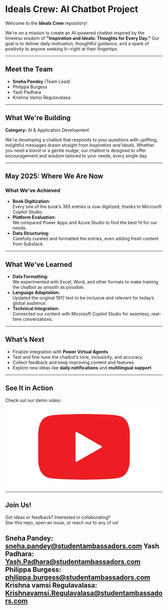 # Ideals Crew: AI Chatbot Project

Welcome to the **Ideals Crew** repository!

We're on a mission to create an AI-powered chatbot inspired by the timeless wisdom of **"Inspiration and Ideals: Thoughts for Every Day."** Our goal is to deliver daily motivation, thoughtful guidance, and a spark of positivity to anyone seeking it—right at their fingertips.

---

## Meet the Team

- **Sneha Pandey** (Team Lead)  
- Philippa Burgess  
- Yash Padhara  
- Krishna Vamsi Regulavalasa  

---

## What We're Building

**Category:** AI & Application Development

We're developing a chatbot that responds to your questions with uplifting, insightful messages drawn straight from _Inspiration and Ideals_. Whether you need a boost or a gentle nudge, our chatbot is designed to offer encouragement and wisdom tailored to your needs, every single day.

---

## May 2025: Where We Are Now

### What We've Achieved

- **Book Digitization:**  
  Every one of the book’s 365 entries is now digitized, thanks to Microsoft Copilot Studio.
- **Platform Evaluation:**  
  We compared Power Apps and Azure Studio to find the best fit for our needs.
- **Data Structuring:**  
  Carefully curated and formatted the entries, even adding fresh content from Substack.

---

## What We've Learned

- **Data Formatting:**  
  We experimented with Excel, Word, and other formats to make training the chatbot as smooth as possible.
- **Language Adaptation:**  
  Updated the original 1917 text to be inclusive and relevant for today’s global audience.
- **Technical Integration:**  
  Connected our content with Microsoft Copilot Studio for seamless, real-time conversations.

---

## What’s Next

- Finalize integration with **Power Virtual Agents**
- Test and fine-tune the chatbot’s tone, inclusivity, and accuracy
- Collect feedback and keep improving content and features
- Explore new ideas like **daily notifications** and **multilingual support**

---

## See It in Action
Check out our demo video:

[![Watch the demo](image.png)](https://youtu.be/ZKfy_mILsFo?si=OT0nkJ-MG42P4juq)


---

## Join Us!

Got ideas or feedback? Interested in collaborating?  
Star this repo, open an issue, or reach out to any of us!

Sneha Pandey: sneha.pandey@studentambassadors.com
Yash Padhara: Yash.Padhara@studentambassadors.com
Philippa Burgess: philippa.burgess@studentambassadors.com
Krishna vamsi Regulavalasa: Krishnavamsi.Regulavalasa@studentambassadors.com
---
